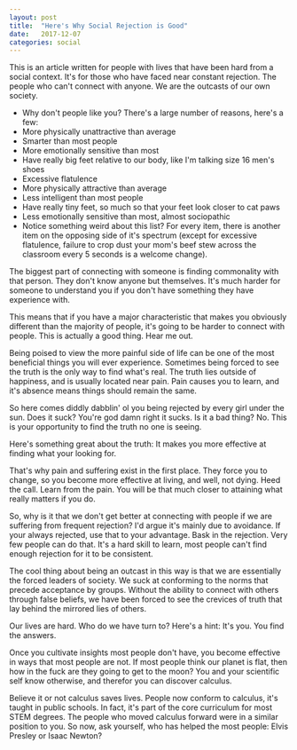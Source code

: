 ```yaml
---
layout: post
title:  "Here's Why Social Rejection is Good"
date:   2017-12-07
categories: social
---
```

This is an article written for people with lives that have been hard from a social context. It's for those who have faced near constant rejection. The people who can't connect with anyone. We are the outcasts of our own society.

- Why don't people like you? There's a large number of reasons, here's a few:
- More physically unattractive than average
- Smarter than most people
- More emotionally sensitive than most
- Have really big feet relative to our body, like I'm talking size 16 men's shoes
- Excessive flatulence
- More physically attractive than average
- Less intelligent than most people
- Have really tiny feet, so much so that your feet look closer to cat paws
- Less emotionally sensitive than most, almost sociopathic
- Notice something weird about this list? For every item, there is another item on the opposing side of it's spectrum (except for excessive flatulence, failure to crop dust your mom's beef stew across the classroom every 5 seconds is a welcome change). 

The biggest part of connecting with someone is finding commonality with that person. They don't know anyone but themselves. It's much harder for someone to understand you if you don't have something they have experience with.

This means that if you have a major characteristic that makes you obviously different than the majority of people, it's going to be harder to connect with people. This is actually a good thing. Hear me out.

Being poised to view the more painful side of life can be one of the most beneficial things you will ever experience. Sometimes being forced to see the truth is the only way to find what's real. The truth lies outside of happiness, and is usually located near pain. Pain causes you to learn, and it's absence means things should remain the same.

So here comes diddly dabblin' ol you being rejected by every girl under the sun. Does it suck? You're god damn right it sucks. Is it a bad thing? No. This is your opportunity to find the truth no one is seeing. 

Here's something great about the truth: It makes you more effective at finding what your looking for. 

That's why pain and suffering exist in the first place. They force you to change, so you become more effective at living, and well, not dying. Heed the call. Learn from the pain. You will be that much closer to attaining what really matters if you do.

So, why is it that we don't get better at connecting with people if we are suffering from frequent rejection? I'd argue it's mainly due to avoidance. If your always rejected, use that to your advantage. Bask in the rejection. Very few people can do that. It's a hard skill to learn, most people can't find enough rejection for it to be consistent.

The cool thing about being an outcast in this way is that we are essentially the forced leaders of society. We suck at conforming to the norms that precede acceptance by groups. Without the ability to connect with others through false beliefs, we have been forced to see the crevices of truth that lay behind the mirrored lies of others.

Our lives are hard. Who do we have turn to? Here's a hint: It's you. You find the answers.

Once you cultivate insights most people don't have, you become effective in ways that most people are not. If most people think our planet is flat, then how in the fuck are they going to get to the moon? You and your scientific self know otherwise, and therefor you can discover calculus.

Believe it or not calculus saves lives. People now conform to calculus, it's taught in public schools. In fact, it's part of the core curriculum for most STEM degrees. The people who moved calculus forward were in a similar position to you. So now, ask yourself, who has helped the most people: Elvis Presley or Isaac Newton?